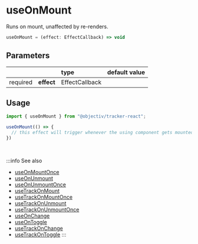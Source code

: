 # useOnMount

Runs on mount, unaffected by re-renders.

```ts
useOnMount = (effect: EffectCallback) => void
```

## Parameters
|          |            | type           | default value |
|:--------:|:-----------|:---------------|:--------------|
| required | **effect** | EffectCallback |               |

## Usage
```ts
import { useOnMount } from "@objectiv/tracker-react";
```

```ts
useOnMount(() => {
  // this effect will trigger whenever the using component gets mounted and not when it re-renders
})
```

<br />

:::info See also
- [useOnMountOnce](/tracking/react/api-reference/hooks/useOnMountOnce.md)
- [useOnUnmount](/tracking/react/api-reference/hooks/useOnUnmount.md)
- [useOnUnmountOnce](/tracking/react/api-reference/hooks/useOnUnmountOnce.md)
- [useTrackOnMount](/tracking/react/api-reference/hooks/useTrackOnMount.md)
- [useTrackOnMountOnce](/tracking/react/api-reference/hooks/useTrackOnMountOnce.md)
- [useTrackOnUnmount](/tracking/react/api-reference/hooks/useTrackOnUnmount.md)
- [useTrackOnUnmountOnce](/tracking/react/api-reference/hooks/useTrackOnUnmountOnce.md)
- [useOnChange](/tracking/react/api-reference/hooks/useOnChange.md)
- [useOnToggle](/tracking/react/api-reference/hooks/useOnToggle.md)
- [useTrackOnChange](/tracking/react/api-reference/hooks/useTrackOnChange.md)
- [useTrackOnToggle](/tracking/react/api-reference/hooks/useTrackOnToggle.md)
:::
